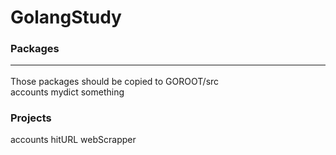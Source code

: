 # GolangStudy

### Packages <hr/>
Those packages should be copied to GOROOT/src <br/>
accounts  mydict  something

### Projects
accounts
hitURL
webScrapper